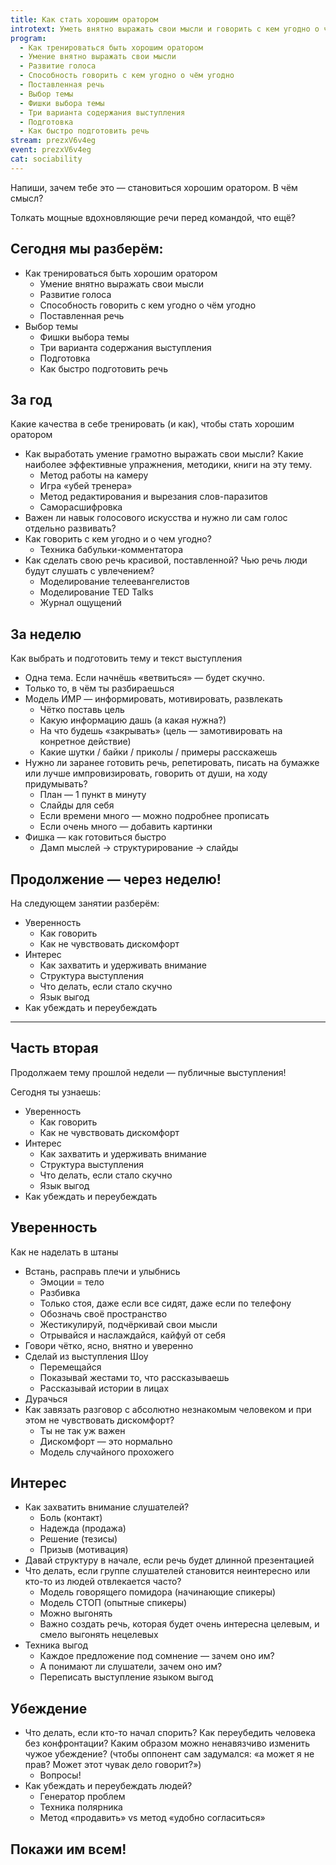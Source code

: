 ```yaml
---
title: Как стать хорошим оратором
introtext: Уметь внятно выражать свои мысли и говорить с кем угодно о чём угодно
program:
  - Как тренироваться быть хорошим оратором
  - Умение внятно выражать свои мысли
  - Развитие голоса
  - Способность говорить с кем угодно о чём угодно
  - Поставленная речь
  - Выбор темы
  - Фишки выбора темы
  - Три варианта содержания выступления
  - Подготовка
  - Как быстро подготовить речь
stream: prezxV6v4eg
event: prezxV6v4eg
cat: sociability
---
```


Напиши, зачем тебе это — становиться хорошим оратором. В чём смысл?

Толкать мощные вдохновляющие речи перед командой, что ещё?

## Сегодня мы разберём:

- Как тренироваться быть хорошим оратором
  + Умение внятно выражать свои мысли
  + Развитие голоса
  + Способность говорить с кем угодно о чём угодно
  + Поставленная речь
- Выбор темы
  + Фишки выбора темы
  + Три варианта содержания выступления
  + Подготовка
  + Как быстро подготовить речь

## За год

Какие качества в себе тренировать (и как), чтобы стать хорошим оратором

- Как выработать умение грамотно выражать свои мысли? Какие наиболее эффективные упражнения, методики, книги на эту тему.
  + Метод работы на камеру
  + Игра «убей тренера»
  + Метод редактирования и вырезания слов-паразитов
  + Саморасшифровка
- Важен ли навык голосового искусства и нужно ли сам голос отдельно развивать?
- Как говорить с кем угодно и о чем угодно?
  + Техника бабульки-комментатора
- Как сделать свою речь красивой, поставленной? Чью речь люди будут слушать с увлечением?
  + Моделирование телеевангелистов
  + Моделирование TED Talks
  + Журнал ощущений

## За неделю

Как выбрать и подготовить тему и текст выступления

- Одна тема. Если начнёшь «ветвиться» — будет скучно.
- Только то, в чём ты разбираешься
- Модель ИМР — информировать, мотивировать, развлекать
  + Чётко поставь цель
  + Какую информацию дашь (а какая нужна?)
  + На что будешь «закрывать» (цель — замотивировать на конретное действие)
  + Какие шутки / байки / приколы / примеры расскажешь
- Нужно ли заранее готовить речь, репетировать, писать на бумажке или лучше импровизировать, говорить от души, на ходу придумывать?
  + План — 1 пункт в минуту
  + Слайды для себя
  + Если времени много — можно подробнее прописать
  + Если очень много — добавить картинки
- Фишка — как готовиться быстро
  + Дамп мыслей &rarr; структурирование &rarr; слайды

## Продолжение — через неделю!

На следующем занятии разберём:

- Уверенность
  + Как говорить
  + Как не чувствовать дискомфорт
- Интерес
  + Как захватить и удерживать внимание
  + Структура выступления
  + Что делать, если стало скучно
  + Язык выгод
- Как убеждать и переубеждать

----

## Часть вторая

Продолжаем тему прошлой недели — публичные выступления!

Сегодня ты узнаешь:

- Уверенность
  + Как говорить
  + Как не чувствовать дискомфорт
- Интерес
  + Как захватить и удерживать внимание
  + Структура выступления
  + Что делать, если стало скучно
  + Язык выгод
- Как убеждать и переубеждать


## Уверенность

Как не наделать в штаны

- Встань, расправь плечи и улыбнись
  + Эмоции = тело
  + Разбивка
  + Только стоя, даже если все сидят, даже если по телефону
  + Обозначь своё пространство
  + Жестикулируй, подчёркивай свои мысли
  + Отрывайся и наслаждайся, кайфуй от себя
- Говори чётко, ясно, внятно и уверенно
- Сделай из выступления Шоу
  + Перемещайся
  + Показывай жестами то, что рассказываешь
  + Рассказывай истории в лицах
- Дурачься
- Как завязать разговор с абсолютно незнакомым человеком и при этом не чувствовать дискомфорт?
  + Ты не так уж важен
  + Дискомфорт — это нормально
  + Модель случайного прохожего

## Интерес

- Как захватить внимание слушателей? 
  + Боль (контакт)
  + Надежда (продажа)
  + Решение (тезисы)
  + Призыв (мотивация)
- Давай структуру в начале, если речь будет длинной презентацией
- Что делать, если группе слушателей становится неинтересно или кто-то из людей отвлекается часто?
  + Модель говорящего помидора (начинающие спикеры)
  + Модель СТОП (опытные спикеры)
  + Можно выгонять
  + Важно создать речь, которая будет очень интересна целевым, и смело выгонять нецелевых
- Техника выгод
  + Каждое предложение под сомнение — зачем оно им?
  + А понимают ли слушатели, зачем оно им?
  + Переписать выступление языком выгод

## Убеждение

- Что делать, если кто-то начал спорить? Как переубедить человека без конфронтации? Каким образом можно ненавязчиво изменить чужое убеждение? (чтобы оппонент сам задумался: «а может я не прав? Может этот чувак дело говорит?»)
  + Вопросы!
- Как убеждать и переубеждать людей?
  + Генератор проблем
  + Техника полярника
  + Метод «продавить» vs метод «удобно согласиться»

## Покажи им всем!
